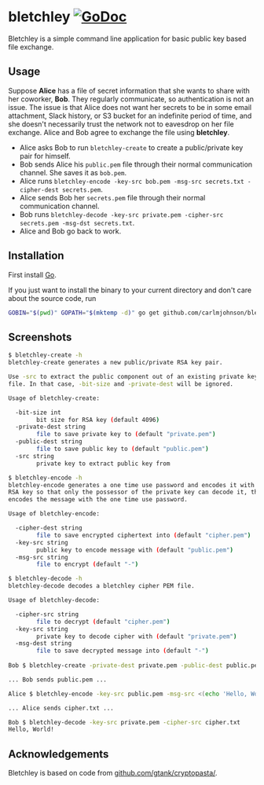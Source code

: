 # bletchley [![GoDoc](https://godoc.org/github.com/carlmjohnson/bletchley?status.svg)](https://godoc.org/github.com/carlmjohnson/bletchley)
Bletchley is a simple command line application for basic public key based file exchange.

## Usage

Suppose **Alice** has a file of secret information that she wants to share with her coworker, **Bob**. They regularly communicate, so authentication is not an issue. The issue is that Alice does not want her secrets to be in some email attachment, Slack history, or S3 bucket for an indefinite period of time, and she doesn't necessarily trust the network not to eavesdrop on her file exchange. Alice and Bob agree to exchange the file using **bletchley**.

- Alice asks Bob to run `bletchley-create` to create a public/private key pair for himself.
- Bob sends Alice his `public.pem` file through their normal communication channel. She saves it as `bob.pem`.
- Alice runs `bletchley-encode -key-src bob.pem -msg-src secrets.txt -cipher-dest secrets.pem`.
- Alice sends Bob her `secrets.pem` file through their normal communication channel.
- Bob runs `bletchley-decode -key-src private.pem -cipher-src secrets.pem -msg-dst secrets.txt`.
- Alice and Bob go back to work.

## Installation

First install [Go](http://golang.org).

If you just want to install the binary to your current directory and don't care about the source code, run

```bash
GOBIN="$(pwd)" GOPATH="$(mktemp -d)" go get github.com/carlmjohnson/bletchley/...
```

## Screenshots
```bash
$ bletchley-create -h
bletchley-create generates a new public/private RSA key pair.

Use -src to extract the public component out of an existing private key PEM
file. In that case, -bit-size and -private-dest will be ignored.

Usage of bletchley-create:

  -bit-size int
        bit size for RSA key (default 4096)
  -private-dest string
        file to save private key to (default "private.pem")
  -public-dest string
        file to save public key to (default "public.pem")
  -src string
        private key to extract public key from

$ bletchley-encode -h
bletchley-encode generates a one time use password and encodes it with a public
RSA key so that only the possessor of the private key can decode it, then
encodes the message with the one time use password.

Usage of bletchley-encode:

  -cipher-dest string
        file to save encrypted ciphertext into (default "cipher.pem")
  -key-src string
        public key to encode message with (default "public.pem")
  -msg-src string
        file to encrypt (default "-")

$ bletchley-decode -h
bletchley-decode decodes a bletchley cipher PEM file.

Usage of bletchley-decode:

  -cipher-src string
        file to decrypt (default "cipher.pem")
  -key-src string
        private key to decode cipher with (default "private.pem")
  -msg-dest string
        file to save decrypted message into (default "-")
        
Bob $ bletchley-create -private-dest private.pem -public-dest public.pem

... Bob sends public.pem ...

Alice $ bletchley-encode -key-src public.pem -msg-src <(echo 'Hello, World!') -cipher-dest cipher.txt

... Alice sends cipher.txt ...

Bob $ bletchley-decode -key-src private.pem -cipher-src cipher.txt
Hello, World!
```

## Acknowledgements

Bletchley is based on code from [github.com/gtank/cryptopasta/](https://github.com/gtank/cryptopasta/blob/master/encrypt.go).

